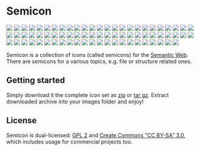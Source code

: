 # Semicon 

![](https://raw.github.com/k00ni/semicon/master/png/all/document.png)
![](https://raw.github.com/k00ni/semicon/master/png/all/n3_document.png)
![](https://raw.github.com/k00ni/semicon/master/png/all/document_pencil.png)
![](https://raw.github.com/k00ni/semicon/master/png/all/rdfxml_document.png)
![](https://raw.github.com/k00ni/semicon/master/png/all/turtle_document2.png)
![](https://raw.github.com/k00ni/semicon/master/png/all/rdfjson_document.png)
![](https://raw.github.com/k00ni/semicon/master/png/all/cube.png)
![](https://raw.github.com/k00ni/semicon/master/png/all/doap.png)
![](https://raw.github.com/k00ni/semicon/master/png/all/foaf.png)
![](https://raw.github.com/k00ni/semicon/master/png/all/geo.png)
![](https://raw.github.com/k00ni/semicon/master/png/all/sioc.png)
![](https://raw.github.com/k00ni/semicon/master/png/all/void.png)
![](https://raw.github.com/k00ni/semicon/master/png/all/xsd.png)
![](https://raw.github.com/k00ni/semicon/master/png/all/graph_plant.png)
![](https://raw.github.com/k00ni/semicon/master/png/all/graph_strings.png)
![](https://raw.github.com/k00ni/semicon/master/png/all/graph_dots.png)
![](https://raw.github.com/k00ni/semicon/master/png/all/sparql.png)
![](https://raw.github.com/k00ni/semicon/master/png/all/sparql2.png)
![](https://raw.github.com/k00ni/semicon/master/png/all/triplestore.png)
![](https://raw.github.com/k00ni/semicon/master/png/all/triplestore3.png)
![](https://raw.github.com/k00ni/semicon/master/png/all/turtle_document.png)
![](https://raw.github.com/k00ni/semicon/master/png/all/person.png)
![](https://raw.github.com/k00ni/semicon/master/png/all/person2.png)
![](https://raw.github.com/k00ni/semicon/master/png/all/person3.png)
![](https://raw.github.com/k00ni/semicon/master/png/all/person4.png)
![](https://raw.github.com/k00ni/semicon/master/png/all/persons.png)
![](https://raw.github.com/k00ni/semicon/master/png/all/persons2.png)
![](https://raw.github.com/k00ni/semicon/master/png/all/organization.png)
![](https://raw.github.com/k00ni/semicon/master/png/all/organization2.png)
![](https://raw.github.com/k00ni/semicon/master/png/all/arrow-down.png)
![](https://raw.github.com/k00ni/semicon/master/png/all/arrow-left.png)
![](https://raw.github.com/k00ni/semicon/master/png/all/arrow-right.png)
![](https://raw.github.com/k00ni/semicon/master/png/all/arrow-up.png)
![](https://raw.github.com/k00ni/semicon/master/png/all/cross.png)
![](https://raw.github.com/k00ni/semicon/master/png/all/dc.png)
![](https://raw.github.com/k00ni/semicon/master/png/all/minus.png)
![](https://raw.github.com/k00ni/semicon/master/png/all/plus.png)
![](https://raw.github.com/k00ni/semicon/master/png/all/questionmark.png)
![](https://raw.github.com/k00ni/semicon/master/png/all/bio.png)
![](https://raw.github.com/k00ni/semicon/master/png/all/owl.png)
![](https://raw.github.com/k00ni/semicon/master/png/all/rdf.png)
![](https://raw.github.com/k00ni/semicon/master/png/all/rdfs.png)
![](https://raw.github.com/k00ni/semicon/master/png/all/skos.png)
![](https://raw.github.com/k00ni/semicon/master/png/all/clock2.png)
![](https://raw.github.com/k00ni/semicon/master/png/all/clock.png)
![](https://raw.github.com/k00ni/semicon/master/png/all/subgraph.png)
![](https://raw.github.com/k00ni/semicon/master/png/all/subgraph2.png)
![](https://raw.github.com/k00ni/semicon/master/png/all/subgraph3.png)
![](https://raw.github.com/k00ni/semicon/master/png/all/person-plus.png)
![](https://raw.github.com/k00ni/semicon/master/png/all/person-minus.png)
![](https://raw.github.com/k00ni/semicon/master/png/all/person-cross.png)
![](https://raw.github.com/k00ni/semicon/master/png/all/organization2-plus.png)
![](https://raw.github.com/k00ni/semicon/master/png/all/organization2-minus.png)
![](https://raw.github.com/k00ni/semicon/master/png/all/organization2-cross.png)
![](https://raw.github.com/k00ni/semicon/master/png/all/person-pencil.png)
![](https://raw.github.com/k00ni/semicon/master/png/all/class.png)
![](https://raw.github.com/k00ni/semicon/master/png/all/class2.png)
![](https://raw.github.com/k00ni/semicon/master/png/all/document_triple.png)
![](https://raw.github.com/k00ni/semicon/master/png/all/exportPlain.png)
![](https://raw.github.com/k00ni/semicon/master/png/all/exportTriple.png)
![](https://raw.github.com/k00ni/semicon/master/png/all/exportTriple2.png)
![](https://raw.github.com/k00ni/semicon/master/png/all/graph.png)
![](https://raw.github.com/k00ni/semicon/master/png/all/importPlain.png)
![](https://raw.github.com/k00ni/semicon/master/png/all/importTriple.png)
![](https://raw.github.com/k00ni/semicon/master/png/all/importTriple2.png)
![](https://raw.github.com/k00ni/semicon/master/png/all/instance.png)
![](https://raw.github.com/k00ni/semicon/master/png/all/model.png)
![](https://raw.github.com/k00ni/semicon/master/png/all/property.png)
![](https://raw.github.com/k00ni/semicon/master/png/all/triplestore2.png)
![](https://raw.github.com/k00ni/semicon/master/png/all/version.png)
![](https://raw.github.com/k00ni/semicon/master/png/all/version2.png)
![](https://raw.github.com/k00ni/semicon/master/png/all/version3.png)
![](https://raw.github.com/k00ni/semicon/master/png/all/version4.png)


Semicon is a collection of icons (called semicons) for the [Semantic Web](http://en.wikipedia.org/wiki/Semantic_Web).
There are semicons for a various topics, e.g. file or structure related ones.

## Getting started

Simply download it the complete icon set as [zip](https://github.com/k00ni/semicon/raw/master/downloads/semicon.zip) 
or [tar gz](https://github.com/k00ni/semicon/raw/master/downloads/semicon.tar.gz). 
Extract downloaded archive into your images folder and enjoy!

## License
Semicon is dual-licensed: [GPL 2](http://www.gnu.org/licenses/gpl-2.0.html) and 
[Create Commons "CC BY-SA" 3.0](http://creativecommons.org/licenses/by-sa/3.0/deed.en_US), 
which includes usage for commercial projects too.
